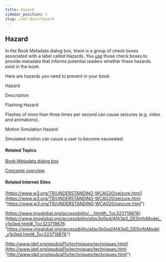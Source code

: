 ```yaml
---
title: Hazard
sidebar_position: 1
slug: /ref-docs/hazard
---
```


## Hazard

In the Book Metadata dialog box, there is a group of check boxes associated with a label called Hazards. You [use](../Tasks/Publish_tasks/Use_the_Book_Metadata_dialog_box.md) those check boxes to provide metadata that informs potential readers whether these hazards exist in the book.

Here are hazards you need to prevent in your book:

 

Hazard

Description

Flashing Hazard

Flashes of more than three times per second can cause seizures (e.g. video and animations).

Motion Simulation Hazard

Simulated motion can cause a user to become nauseated.

#### Related Topics

[Book Metadata dialog box](../User_Interface/Dialog_boxes/Book_Metadata_dialog_box.md)

[Concepts overview](Concepts_overview.md)

#### Related Internet Sites

[https://www.w3.org/TR/UNDERSTANDING-WCAG20/seizure.html](https://www.w3.org/TR/UNDERSTANDING-WCAG20/seizure.html "https://www.w3.org/TR/UNDERSTANDING-WCAG20/seizure.html")

[https://www.imsglobal.org/accessibility/....html#\_Toc323719876](https://www.imsglobal.org/accessibility/afav3p0pd/AfA3p0_DESinfoModel_v1p0pd.html#_Toc323719876 "https://www.imsglobal.org/accessibility/afav3p0pd/AfA3p0_DESinfoModel_v1p0pd.html#_Toc323719876")

[http://www.idpf.org/epub/a11y/techniques/techniques.html](http://www.idpf.org/epub/a11y/techniques/techniques.html "http://www.idpf.org/epub/a11y/techniques/techniques.html")